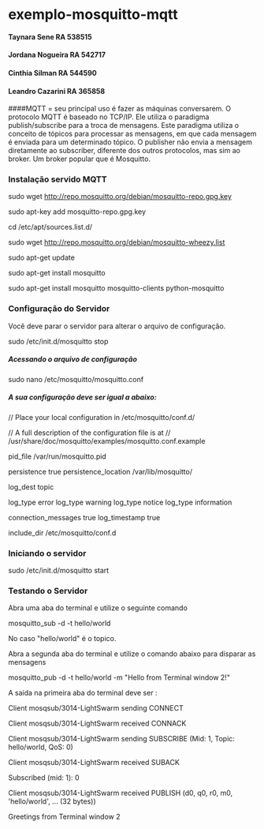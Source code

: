 # exemplo-mosquitto-mqtt
#### Taynara Sene RA 538515
#### Jordana Nogueira RA 542717
#### Cinthia Silman RA 544590
#### Leandro Cazarini RA 365858

####MQTT = seu principal uso é fazer as máquinas conversarem.
O protocolo MQTT é baseado no TCP/IP. Ele utiliza o paradigma publish/subscribe para a troca de mensagens. Este paradigma utiliza o conceito de tópicos para processar as mensagens, em que cada mensagem é enviada para um determinado tópico. O publisher não envia a mensagem diretamente ao subscriber, diferente dos outros protocolos, mas sim ao broker. Um broker popular que é Mosquitto.

### Instalação servido MQTT 

sudo wget http://repo.mosquitto.org/debian/mosquitto-repo.gpg.key

sudo apt-key add mosquitto-repo.gpg.key

cd /etc/apt/sources.list.d/

sudo wget http://repo.mosquitto.org/debian/mosquitto-wheezy.list

sudo apt-get update

sudo apt-get install mosquitto

sudo apt-get install mosquitto mosquitto-clients python-mosquitto

### Configuração do Servidor

Você deve parar o servidor para alterar o arquivo de configuração.

sudo /etc/init.d/mosquitto stop

##### Acessando o arquivo de configuração 

sudo nano /etc/mosquitto/mosquitto.conf

##### A sua configuração deve ser igual a abaixo:

// Place your local configuration in /etc/mosquitto/conf.d/

// A full description of the configuration file is at
// /usr/share/doc/mosquitto/examples/mosquitto.conf.example

pid_file /var/run/mosquitto.pid

persistence true
persistence_location /var/lib/mosquitto/

log_dest topic


log_type error
log_type warning
log_type notice
log_type information

connection_messages true
log_timestamp true

include_dir /etc/mosquitto/conf.d


### Iniciando o servidor

sudo /etc/init.d/mosquitto start


### Testando o Servidor

Abra uma aba do terminal e utilize o seguinte comando

mosquitto_sub -d -t hello/world

No caso "hello/world" é o topico.

Abra a segunda aba do terminal e utilize o comando abaixo para disparar as mensagens

mosquitto_pub -d -t hello/world -m "Hello from Terminal window 2!"

A saida na primeira aba do terminal deve ser :

Client mosqsub/3014-LightSwarm sending CONNECT

Client mosqsub/3014-LightSwarm received CONNACK

Client mosqsub/3014-LightSwarm sending SUBSCRIBE (Mid: 1, Topic: hello/world, QoS: 0)

Client mosqsub/3014-LightSwarm received SUBACK

Subscribed (mid: 1): 0

Client mosqsub/3014-LightSwarm received PUBLISH (d0, q0, r0, m0, 'hello/world', ... (32 bytes))

Greetings from Terminal window 2








